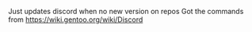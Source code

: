 Just updates discord when no new version on repos
Got the commands from https://wiki.gentoo.org/wiki/Discord
